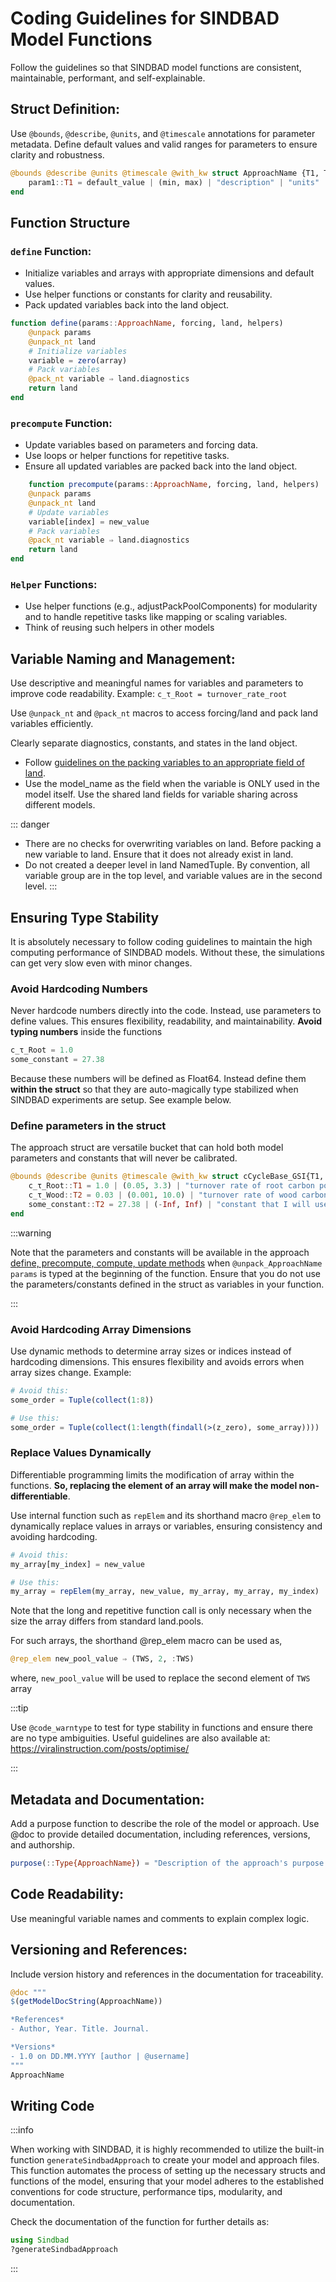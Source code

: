 # Coding Guidelines for SINDBAD Model Functions

Follow the guidelines so that SINDBAD model functions are consistent, maintainable,  performant, and self-explainable.


## Struct Definition:

Use `@bounds`, `@describe`, `@units`, and `@timescale` annotations for parameter metadata.
Define default values and valid ranges for parameters to ensure clarity and robustness.

```julia
@bounds @describe @units @timescale @with_kw struct ApproachName {T1, T2} <: ApproachName
    param1::T1 = default_value | (min, max) | "description" | "units" | "timescale"
end
```

## Function Structure

### `define` Function:

- Initialize variables and arrays with appropriate dimensions and default values.
- Use helper functions or constants for clarity and reusability.
- Pack updated variables back into the land object.

```julia
function define(params::ApproachName, forcing, land, helpers)
    @unpack params
    @unpack_nt land
    # Initialize variables
    variable = zero(array)
    # Pack variables
    @pack_nt variable ⇒ land.diagnostics
    return land
end
```

### `precompute` Function:

- Update variables based on parameters and forcing data.
- Use loops or helper functions for repetitive tasks.
- Ensure all updated variables are packed back into the land object.

```julia
    function precompute(params::ApproachName, forcing, land, helpers)
    @unpack params
    @unpack_nt land
    # Update variables
    variable[index] = new_value
    # Pack variables
    @pack_nt variable ⇒ land.diagnostics
    return land
end
```

### `Helper` Functions:

- Use helper functions (e.g., adjustPackPoolComponents) for modularity and to handle repetitive tasks like mapping or scaling variables.
- Think of reusing such helpers in other models

## Variable Naming and Management:

Use descriptive and meaningful names for variables and parameters to improve code readability.
Example: ```c_τ_Root = turnover_rate_root```

Use `@unpack_nt` and `@pack_nt` macros to access forcing/land and pack land variables efficiently.

Clearly separate diagnostics, constants, and states in the land object. 
- Follow [guidelines on the packing variables to an appropriate field of land](../concept/land.md).
- Use the model_name as the field when the variable is ONLY used in the model itself. Use the shared land fields for variable sharing across different models.

::: danger
- There are no checks for overwriting variables on land. Before packing a new variable to land. Ensure that it does not already exist in land. 
- Do not created a deeper level in land NamedTuple. By convention, all variable group are in the top level, and variable values are in the second level.
:::

## Ensuring Type Stability

It is absolutely necessary to follow coding guidelines to maintain the high computing performance of SINDBAD models. Without these, the simulations can get very slow even with minor changes.

### Avoid Hardcoding Numbers

Never hardcode numbers directly into the code. Instead, use parameters to define values. This ensures flexibility, readability, and maintainability. **Avoid typing numbers** inside the functions

```julia
c_τ_Root = 1.0
some_constant = 27.38
```

Because these numbers will be defined as Float64. Instead define them **within the struct** so that they are auto-magically type stabilized when SINDBAD experiments are setup. See example below.

### Define parameters in the struct

The approach struct are versatile bucket that can hold both model parameters and constants that will never be calibrated.

```julia
@bounds @describe @units @timescale @with_kw struct cCycleBase_GSI{T1, T2, T3}
    c_τ_Root::T1 = 1.0 | (0.05, 3.3) | "turnover rate of root carbon pool" | "year-1" | "year"
    c_τ_Wood::T2 = 0.03 | (0.001, 10.0) | "turnover rate of wood carbon pool" | "year-1" | "year"
    some_constant::T2 = 27.38 | (-Inf, Inf) | "constant that I will use in my mode" | "" | ""
end
```

:::warning

Note that the parameters and constants will be available in the approach [define, precompute, compute, update methods](../concept/TEM.md) when ```@unpack_ApproachName params``` is typed at the beginning of the function. Ensure that you do not use the parameters/constants defined in the struct as variables in your function.

:::

###  Avoid Hardcoding Array Dimensions

Use dynamic methods to determine array sizes or indices instead of hardcoding dimensions. This ensures flexibility and avoids errors when array sizes change.
Example:

```julia
# Avoid this:
some_order = Tuple(collect(1:8))

# Use this:
some_order = Tuple(collect(1:length(findall(>(z_zero), some_array))))
```

### Replace Values Dynamically

Differentiable programming limits the modification of array within the functions. **So, replacing the element of an array will make the model non-differentiable**. 

Use internal function such as `repElem` and its shorthand macro `@rep_elem` to dynamically replace values in arrays or variables, ensuring consistency and avoiding hardcoding.

```julia
# Avoid this:
my_array[my_index] = new_value

# Use this:
my_array = repElem(my_array, new_value, my_array, my_array, my_index)
```

Note that the long and repetitive function call is only necessary when the size the array differs from standard land.pools.

For such arrays, the shorthand @rep_elem macro can be used as,
```julia
@rep_elem new_pool_value ⇒ (TWS, 2, :TWS)
```

where, `new_pool_value` will be used to replace the second element of `TWS` array

:::tip

Use `@code_warntype` to test for type stability in functions and ensure there are no type ambiguities. Useful guidelines are also available at: https://viralinstruction.com/posts/optimise/

:::

## Metadata and Documentation:

Add a purpose function to describe the role of the model or approach.
Use @doc to provide detailed documentation, including references, versions, and authorship.

```julia
purpose(::Type{ApproachName}) = "Description of the approach's purpose and summary of its main method or principle"
```

## Code Readability:
Use meaningful variable names and comments to explain complex logic.

## Versioning and References:

Include version history and references in the documentation for traceability.

```julia
@doc """
$(getModelDocString(ApproachName))

*References*
- Author, Year. Title. Journal.

*Versions*
- 1.0 on DD.MM.YYYY [author | @username]
"""
ApproachName
```

## Writing Code


:::info

When working with SINDBAD, it is highly recommended to utilize the built-in function `generateSindbadApproach` to create your model and approach files. This function automates the process of setting up the necessary structs and functions of the model, ensuring that your model adheres to the established conventions for code structure, performance tips, modularity, and documentation.

Check the documentation of the function for further details as:
```julia
using Sindbad
?generateSindbadApproach
```
:::
